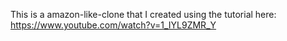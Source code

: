 This is a amazon-like-clone that I created using the tutorial here: https://www.youtube.com/watch?v=1_IYL9ZMR_Y
